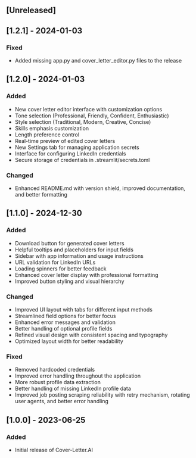 ## [Unreleased]

## [1.2.1] - 2024-01-03
### Fixed
- Added missing app.py and cover_letter_editor.py files to the release

## [1.2.0] - 2024-01-03
### Added
- New cover letter editor interface with customization options
- Tone selection (Professional, Friendly, Confident, Enthusiastic)
- Style selection (Traditional, Modern, Creative, Concise)
- Skills emphasis customization
- Length preference control
- Real-time preview of edited cover letters
- New Settings tab for managing application secrets
- Interface for configuring LinkedIn credentials
- Secure storage of credentials in .streamlit/secrets.toml

### Changed
- Enhanced README.md with version shield, improved documentation, and better formatting

## [1.1.0] - 2024-12-30
### Added
- Download button for generated cover letters
- Helpful tooltips and placeholders for input fields
- Sidebar with app information and usage instructions
- URL validation for LinkedIn URLs
- Loading spinners for better feedback
- Enhanced cover letter display with professional formatting
- Improved button styling and visual hierarchy

### Changed
- Improved UI layout with tabs for different input methods
- Streamlined field options for better focus
- Enhanced error messages and validation
- Better handling of optional profile fields
- Refined visual design with consistent spacing and typography
- Optimized layout width for better readability

### Fixed
- Removed hardcoded credentials
- Improved error handling throughout the application
- More robust profile data extraction
- Better handling of missing LinkedIn profile data
- Improved job posting scraping reliability with retry mechanism, rotating user agents, and better error handling

## [1.0.0] - 2023-06-25
### Added
- Initial release of Cover-Letter.AI
